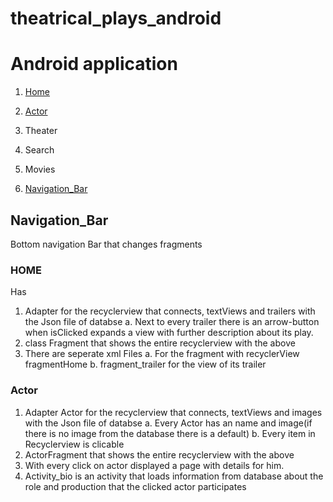 # theatrical_plays_android
# Android application 

1. [Home](#home)

2. [Actor](#actor)

3. Theater

4. Search

5. Movies

6. [Navigation_Bar](#navigation_bar)




## Navigation_Bar
Bottom navigation Bar that changes fragments


### HOME
Has 
1. Adapter for the recyclerview that connects, textViews and trailers with the Json file of databse
  a. Next to every trailer there is an arrow-button when isClicked expands a view with further description about its play.
3. class Fragment that shows the entire recyclerview with the above
4. There are seperate xml Files 
  a. For the fragment with recyclerView fragmentHome
  b. fragment_trailer for the view of its trailer

### Actor

1. Adapter Actor for the recyclerview that connects, textViews and images with the Json file of databse
  a. Every Actor has an name and image(if there is no image from the database there is a default) 
  b. Every item in Recyclerview is clicable
2. ActorFragment that shows the entire recyclerview with the above
3. With every click on actor displayed a page with details for him.
4. Activity_bio is an activity that loads information from database about the role and production that the clicked actor participates  

